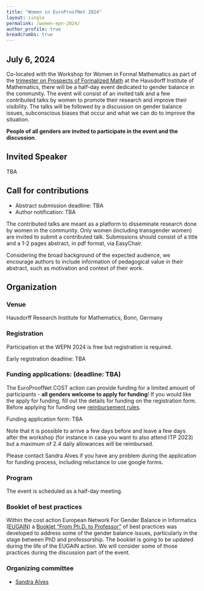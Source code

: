 ```yaml
---
title: "Women in EuroProofNet 2024"
layout: single
permalink: /women-epn-2024/
author_profile: true
breadcrumbs: true
---
```



## July 6, 2024

Co-located with the Workshop for Women in Formal Mathematics as part of the [trimester on Prospects of Formalized Math](https://www.him.uni-bonn.de/programs/future-programs/future-trimester-programs/prospects-of-formal-mathematics/description/) at the Hausdorff Institute of Mathematics, there will be a half-day event dedicated to gender balance in the community.
The event will consist of an invited talk and a few contributed talks by women to promote their research and improve their visibility. 
The talks will be followed by a discussion on gender balance issues, subconscious biases that occur and what we can do to improve the situation.

**People of all genders are invited to participate in the event and the discussion**.

## Invited Speaker

TBA

## Call for contributions

* Abstract submission deadline: TBA
* Author notification: TBA

The contributed talks are meant as a platform to disseminate research done by women in the community. Only women (including transgender women) are invited to submit a contributed talk.
Submissions should consist of a title and a 1-2 pages abstract, in pdf format, via EasyChair.

Considering the broad background of the expected audience, we encourage authors to include information of pedagogical value in their abstract, such as motivation and context of their work.

## Organization

### Venue

Hausdorff Research Institute for Mathematics, Bonn, Germany

### Registration

Participation at the WEPN 2024 is free but registration is required.

Early registration deadline: TBA


### Funding applications: (deadline: TBA)

The EuroProofNet COST action can provide funding for a limited amount of participants - **all genders welcome to apply for funding**! If you would like the apply for funding, fill out the details for funding on the registration form. Before applying for funding see [reimbursement rules](../reimbursement-rules). <!--The daily allowance was set to 80€.-->

Funding application form: TBA

Note that it is possible to arrive a few days before and leave a few days after the workshop (for instance in case you want to also attend ITP 2023) but a maximum of 2.4 daily allowances will be reimbursed.

Please contact Sandra Alves if you have any problem during the application for funding process, including reluctance to use google forms.

### Program

The event is scheduled as a half-day meeting.

### Booklet of best practices

Within the cost action European Network For Gender Balance in Informatics ([EUGAIN](https://eugain.eu/)) a [Booklet “From Ph.D. to Professor”](https://eugain.eu/results/deliverables/) of best practices was developed to address some of the gender balance issues, particularly in the stage between PhD and professorship. The booklet is going to be updated during the life of the EUGAIN action.
We will consider some of those practices during the discussion part of the event.

### Organizing committee

* [Sandra Alves](https://www.dcc.fc.up.pt/~sandra/Home/Home.html)
  
